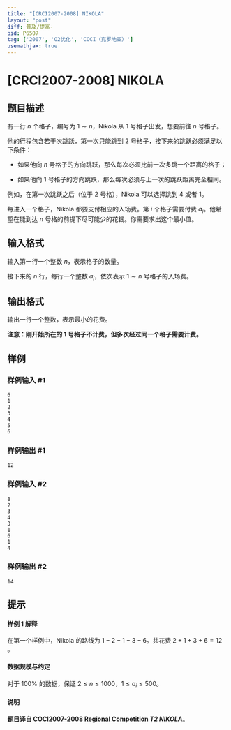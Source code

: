 ```yaml
---
title: "[CRCI2007-2008] NIKOLA"
layout: "post"
diff: 普及/提高-
pid: P6507
tag: ['2007', 'O2优化', 'COCI（克罗地亚）']
usemathjax: true
---
```


# [CRCI2007-2008] NIKOLA
## 题目描述

有一行 $n$ 个格子，编号为 $1\sim n$，Nikola 从 $1$ 号格子出发，想要前往 $n$ 号格子。

他的行程包含若干次跳跃，第一次只能跳到 $2$ 号格子，接下来的跳跃必须满足以下条件：

- 如果他向 $n$ 号格子的方向跳跃，那么每次必须比前一次多跳一个距离的格子；

- 如果他向 $1$ 号格子的方向跳跃，那么每次必须与上一次的跳跃距离完全相同。

例如，在第一次跳跃之后（位于 $2$ 号格），Nikola 可以选择跳到 $4$ 或者 $1$。

每进入一个格子，Nikola 都要支付相应的入场费。第 $i$ 个格子需要付费 $a_i$。他希望在能到达 $n$ 号格的前提下尽可能少的花钱。你需要求出这个最小值。
## 输入格式

输入第一行一个整数 $n$，表示格子的数量。

接下来的 $n$ 行，每行一个整数 $a_i$，依次表示 $1\sim n$ 号格子的入场费。
## 输出格式

输出一行一个整数，表示最小的花费。

**注意：刚开始所在的 $1$ 号格子不计费，但多次经过同一个格子需要计费。**
## 样例

### 样例输入 #1
```
6
1
2
3
4
5
6
```
### 样例输出 #1
```
12
```
### 样例输入 #2
```
8
2
3
4
3
1
6
1
4
```
### 样例输出 #2
```
14
```
## 提示

#### 样例 1 解释

在第一个样例中，Nikola 的路线为 $1-2-1-3-6$。共花费 $2+1+3+6=12$ 。


#### 数据规模与约定

对于 $100\%$ 的数据，保证 $2\le n\le 1000$，$1\le a_i\le 500$。

#### 说明

**题目译自 [COCI2007-2008](https://hsin.hr/coci/archive/2007_2008/) [Regional Competition](https://hsin.hr/coci/archive/2007_2008/regional_tasks.pdf) *T2 NIKOLA***。
